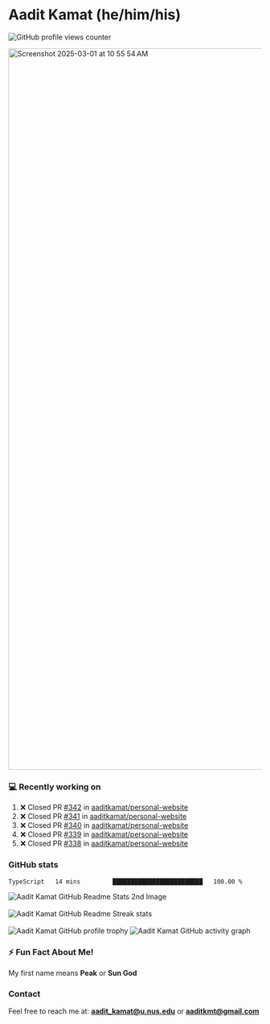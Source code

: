 # Aadit Kamat (he/him/his)
![GitHub profile views counter](https://komarev.com/ghpvc/?username=aaditkamat)

<img width="1436" alt="Screenshot 2025-03-01 at 10 55 54 AM" src="https://github.com/user-attachments/assets/42e818a5-0543-42c9-8379-b9a8b22076d5" />

### 💻 Recently working on
<!--START_SECTION:activity-->
1. ❌ Closed PR [#342](https://github.com/aaditkamat/personal-website/pull/342) in [aaditkamat/personal-website](https://github.com/aaditkamat/personal-website)
2. ❌ Closed PR [#341](https://github.com/aaditkamat/personal-website/pull/341) in [aaditkamat/personal-website](https://github.com/aaditkamat/personal-website)
3. ❌ Closed PR [#340](https://github.com/aaditkamat/personal-website/pull/340) in [aaditkamat/personal-website](https://github.com/aaditkamat/personal-website)
4. ❌ Closed PR [#339](https://github.com/aaditkamat/personal-website/pull/339) in [aaditkamat/personal-website](https://github.com/aaditkamat/personal-website)
5. ❌ Closed PR [#338](https://github.com/aaditkamat/personal-website/pull/338) in [aaditkamat/personal-website](https://github.com/aaditkamat/personal-website)
<!--END_SECTION:activity-->

### GitHub stats
<div>
  <!--START_SECTION:waka-->

```txt
TypeScript   14 mins         █████████████████████████   100.00 %
```

<!--END_SECTION:waka-->
  <img align="center" src="https://github-readme-stats.vercel.app/api?username=aaditkamat&show_icons=true&locale=en" alt="Aadit Kamat GitHub Readme Stats 2nd Image" />
  <br><br>
  <img align="center" src="https://github-readme-streak-stats.herokuapp.com/?user=aaditkamat" alt="Aadit Kamat GitHub Readme Streak stats" />
  <br><br>
  <img src="https://github-profile-trophy.vercel.app/?username=aaditkamat&theme=onedark" alt="Aadit Kamat GitHub profile trophy" />
  <img src="https://github-readme-activity-graph.vercel.app/graph?username=aaditkamat" alt="Aadit Kamat GitHub activity graph" />
</div>


### ⚡ Fun Fact About Me!
My first name means **Peak** or **Sun God**

### Contact
Feel free to reach me at: **aadit_kamat@u.nus.edu** or **aaditkmt@gmail.com**


